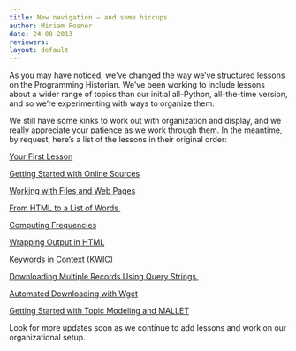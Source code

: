 ```yaml
---
title: New navigation — and some hiccups
author: Miriam Posner
date: 24-08-2013
reviewers: 
layout: default
---
```


As you may have noticed, we’ve changed the way we’ve structured lessons
on the Programming Historian. We’ve been working to include lessons
about a wider range of topics than our initial all-Python, all-the-time
version, and so we’re experimenting with ways to organize them.

We still have some kinks to work out with organization and display, and
we really appreciate your patience as we work through them. In the
meantime, by request, here’s a list of the lessons in their original
order:

[Your First Lesson][]

[Getting Started with Online Sources][]

[Working with Files and Web Pages][]

[From HTML to a List of Words ][]

[Computing Frequencies][]

[Wrapping Output in HTML][]

[Keywords in Context (KWIC)][]

[Downloading Multiple Records Using Query Strings ][]

[Automated Downloading with Wget][]

[Getting Started with Topic Modeling and MALLET][]

Look for more updates soon as we continue to add lessons and work on our
organizational setup.

  [Your First Lesson]: ../lessons/your-first-lesson-2
  [Getting Started with Online Sources]: ../lessons/viewing-html-files
  [Working with Files and Web Pages]: ../lessons/working-with-files-and-webpages
  [From HTML to a List of Words ]: ../lessons/from-html-to-list-of-words
  [Computing Frequencies]: ../lessons/computing-frequencies-2
  [Wrapping Output in HTML]: ../lessons/output-data-as-html-file
  [Keywords in Context (KWIC)]: ../lessons/keywords-in-context-using-n-grams
  [Downloading Multiple Records Using Query Strings ]: ../lessons/downloading-multiple-records-using-query-strings
  [Automated Downloading with Wget]: ../lessons/automated-downloading-with-wget
  [Getting Started with Topic Modeling and MALLET]: ../lessons/topic-modeling-and-mallet
